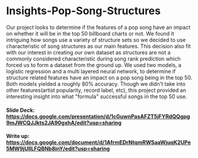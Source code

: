 # Insights-Pop-Song-Structures

Our project looks to determine if the features of a pop song have an impact on whether it will be in the top 50 billboard charts or not. We found it intriguing how songs use a variety of structure sets so we decided to use characteristic of song structures as our main features. This decision also fit with our interest in creating our own dataset as structures are not a commonly considered characteristic during song rank prediction which forced us to form a dataset from the ground up. We used two models, a logistic regression and a multi layered neural network, to determine if structure related features have an impact on a pop song being in the top 50. Both models yielded a roughly 80% accuracy. Though we didn't take into other features(artist popularity, record label, etc), this project provided an interesting insight into what "formula" successful songs in the top 50 use.

#### Slide Deck: https://docs.google.com/presentation/d/1cGuwnPasAFZT5jFYRdQQgpg9mJWCQJJkts2JA90gxhA/edit?usp=sharing

#### Write up: https://docs.google.com/document/d/1AfrmEDrNtqmRWSaaWjuqK2UPe5MW9jUIlLFQBNb8inY/edit?usp=sharing

